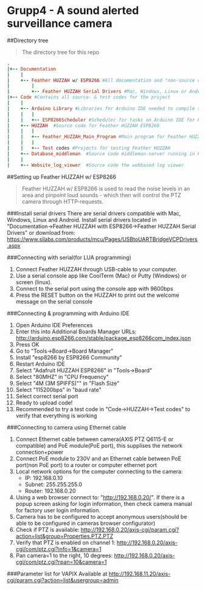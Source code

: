 # Grupp4 - A sound alerted surveillance camera


##Directory tree
> The directory tree for this repo

``` ruby
.  
|+-- Documentation  
|    |
|    +-- Feather HUZZAH w/ ESP8266 #All documentation and "non-source code" files  
|        |  
|        +-- Feather HUZZAH Serial Drivers #Mac, Windows, Linux or Android serial drivers for Feather HUZZAH  
|+-- Code #Contains all source- & test codes for the project  
|    |  
|    +-- Arduino Library #Libraries for Arduino IDE needed to compile source code   
|    |   |  
|    |   +-- ESP8266Scheduler #Scheduler for tasks on Arduino IDE for Feather HUZZAH ESP8266  
|    +-- HUZZAH	 #Source code for Feather HUZZAH ESP8266  
|    |   |  
|    |   +-- Feather_HUZZAH_Main_Program #Main program for Feather HUZZAH  
|    |   |  
|    |   +-- Test codes #Projects for testing Feather HUZZAH  
|    +-- Database_middleman	 #Source code middleman-server running in PHP, which talks to HUZZAH and database
|    |
|    +-- Website_log_viewer	 #Source code the webbased log viewer
```

##Setting up Feather HUZZAH w/ ESP8266
> Feather HUZZAH w/ ESP8266 is used to read the noise levels in an area and pinpoint loud sounds - which then will control the PTZ camera through HTTP-requests.

###Install serial drivers
There are serial drivers compatible with Mac, Windows, Linux and Android. Install serial drivers located in "Documentation->Feather HUZZAH with ESP8266->Feather HUZZAH Serial Drivers" or download from:  
https://www.silabs.com/products/mcu/Pages/USBtoUARTBridgeVCPDrivers.aspx

###Connecting with serial(for LUA programming)
1. Connect Feather HUZZAH through USB-cable to your computer.  
2. Use a serial console app like CoolTerm (Mac) or Putty (Windows) or screen (linux).  
3. Connect to the serial port using the console app with 9600bps  
4. Press the RESET button on the HUZZAH to print out the welcome message on the serial console  

###Connecting & programming with Arduino IDE
1. Open Arduino IDE Preferences  
2. Enter this into Additional Boards Manager URLs: http://arduino.esp8266.com/stable/package_esp8266com_index.json  
3. Press OK  
4. Go to "Tools->Board->Board Manager"  
5. Install "esp8266 by ESP8266 Community"  
6. Restart Arduino IDE  
7. Select "Adafruit HUZZAH ESP8266" in "Tools->Board"  
8. Select "80MHZ" in "CPU Frequency" 
9. Select "4M (3M SPIFFS)"" in "Flash Size"  
10. Select "115200bps" in "baud rate"  
11. Select correct serial port  
12. Ready to upload code!  
13. Recommended to try a test code in "Code->HUZZAH->Test codes" to verify that everything is working  

###Connecting to camera using Ethernet cable
1. Connect Ethernet cable between camera(AXIS PTZ Q6115-E or compatible) and PoE module(PoE port), this supplises the network connection+power  
2. Connect PoE module to 230V and an Ethernet cable between PoE port(non PoE port) to a router or computer ethernet port  
3. Local network options for the computer connecting to the camera:  
    * IP: 192.168.0.10  
    * Subnet: 255.255.255.0  
    * Router: 192.168.0.20  
4. Using a web browser connect to: "http://192.168.0.20/". If there is a popup screen asking for login information, then check camera manual for factory user login information.
5. Camera has to be configured to accept anonymous users(should be able to be configured in cameras browser configurator)  
6. Check if PTZ is available: http://192.168.0.20/axis-cgi/param.cgi?action=list&group=Properties.PTZ.PTZ  
7. Verify that PTZ is enabled on channel 1: http://192.168.0.20/axis-cgi/com/ptz.cgi?info=1&camera=1
8. Pan camera=1 to the right, 10 degrees: http://192.168.0.20/axis-cgi/com/ptz.cgi?rpan=10&camera=1

###Parameter list for VAPIX
Available at http://192.168.11.20/axis-cgi/param.cgi?action=list&usergroup=admin
